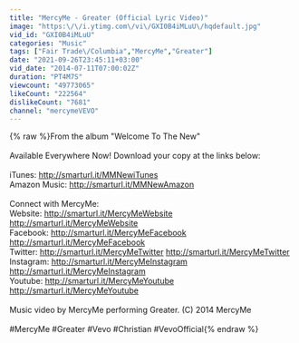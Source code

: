 ```yaml
---
title: "MercyMe - Greater (Official Lyric Video)"
image: "https:\/\/i.ytimg.com\/vi\/GXI0B4iMLuU\/hqdefault.jpg"
vid_id: "GXI0B4iMLuU"
categories: "Music"
tags: ["Fair Trade\/Columbia","MercyMe","Greater"]
date: "2021-09-26T23:45:11+03:00"
vid_date: "2014-07-11T07:00:02Z"
duration: "PT4M7S"
viewcount: "49773065"
likeCount: "222564"
dislikeCount: "7681"
channel: "mercymeVEVO"
---
```

{% raw %}From the album &quot;Welcome To The New&quot; <br /><br />Available Everywhere Now! Download your copy at the links below:<br /> <br />iTunes: <a rel="nofollow" target="blank" href="http://smarturl.it/MMNewiTunes">http://smarturl.it/MMNewiTunes</a><br />Amazon Music: <a rel="nofollow" target="blank" href="http://smarturl.it/MMNewAmazon">http://smarturl.it/MMNewAmazon</a><br /><br />Connect with MercyMe:<br />Website: <a rel="nofollow" target="blank" href="http://smarturl.it/MercyMeWebsite">http://smarturl.it/MercyMeWebsite</a> <a rel="nofollow" target="blank" href="http://smarturl.it/MercyMeWebsite">http://smarturl.it/MercyMeWebsite</a> <br />Facebook: <a rel="nofollow" target="blank" href="http://smarturl.it/MercyMeFacebook">http://smarturl.it/MercyMeFacebook</a> <a rel="nofollow" target="blank" href="http://smarturl.it/MercyMeFacebook">http://smarturl.it/MercyMeFacebook</a> <br />Twitter: <a rel="nofollow" target="blank" href="http://smarturl.it/MercyMeTwitter">http://smarturl.it/MercyMeTwitter</a> <a rel="nofollow" target="blank" href="http://smarturl.it/MercyMeTwitter">http://smarturl.it/MercyMeTwitter</a> <br />Instagram: <a rel="nofollow" target="blank" href="http://smarturl.it/MercyMeInstagram">http://smarturl.it/MercyMeInstagram</a> <a rel="nofollow" target="blank" href="http://smarturl.it/MercyMeInstagram">http://smarturl.it/MercyMeInstagram</a> <br />Youtube: <a rel="nofollow" target="blank" href="http://smarturl.it/MercyMeYoutube">http://smarturl.it/MercyMeYoutube</a> <a rel="nofollow" target="blank" href="http://smarturl.it/MercyMeYoutube">http://smarturl.it/MercyMeYoutube</a> <br /><br />Music video by MercyMe performing Greater. (C) 2014 MercyMe<br /><br />#MercyMe #Greater #Vevo #Christian #VevoOfficial{% endraw %}
